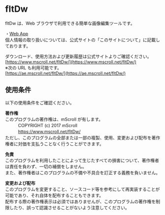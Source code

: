 ﻿# fltDw  
fltDw は、Web ブラウザで利用できる簡単な画像編集ツールです。  
  
・[Web App](https://www.mscroll.net/fltDw/webapp/)  
個人情報の取り扱いについては、公式サイトの「このサイトについて」に記載しております。  
  
ダウンロード、使用方法および更新履歴は公式サイトよりご確認ください。  
[https://www.mscroll.net/fltDw/](https://www.mscroll.net/fltDw/)  
※次の URL も利用可能です。  
[https://ae.mscroll.net/fltDw/](https://ae.mscroll.net/fltDw/)  
  
## 使用条件  
以下の使用条件をご確認ください。  
  
__著作権__  
このプログラムの著作権は、mScroll が有します。  
　　　COPYRIGHT (c) 2017 mScroll  
　　　https://www.mscroll.net/fltDw/  
ただし、このプログラムの全部または一部の複製、使用、変更および配布を著作権者に対価を支払うことなく行うことができます。  
  
__免責__  
このプログラムを利用したことによって生じたすべての損害について、著作権者は責任を負わず、一切の補償をしません。  
また、著作権者はこのプログラムの不備や不具合を訂正する義務を負いません。  
  
__変更および配布__  
このプログラムを変更すること、ソースコード等を参考にして再実装することが可能であり、それ自体を配布することもできます。  
配布する際の著作権表示は必須ではありませんが、このプログラムの著作権を制限したり、誤って認識させることがないよう注意してください。
